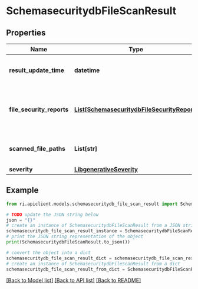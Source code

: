 # SchemasecuritydbFileScanResult


## Properties

Name | Type | Description | Notes
------------ | ------------- | ------------- | -------------
**result_update_time** | **datetime** | The time when the result was updated. | [optional] 
**file_security_reports** | [**List[SchemasecuritydbFileSecurityReport]**](SchemasecuritydbFileSecurityReport.md) | The security reports for the files that were scanned. | [optional] 
**scanned_file_paths** | **List[str]** | The list of files that were scanned. | [optional] 
**severity** | [**LibgenerativeSeverity**](LibgenerativeSeverity.md) |  | [optional] 

## Example

```python
from ri.apiclient.models.schemasecuritydb_file_scan_result import SchemasecuritydbFileScanResult

# TODO update the JSON string below
json = "{}"
# create an instance of SchemasecuritydbFileScanResult from a JSON string
schemasecuritydb_file_scan_result_instance = SchemasecuritydbFileScanResult.from_json(json)
# print the JSON string representation of the object
print(SchemasecuritydbFileScanResult.to_json())

# convert the object into a dict
schemasecuritydb_file_scan_result_dict = schemasecuritydb_file_scan_result_instance.to_dict()
# create an instance of SchemasecuritydbFileScanResult from a dict
schemasecuritydb_file_scan_result_from_dict = SchemasecuritydbFileScanResult.from_dict(schemasecuritydb_file_scan_result_dict)
```
[[Back to Model list]](../README.md#documentation-for-models) [[Back to API list]](../README.md#documentation-for-api-endpoints) [[Back to README]](../README.md)

